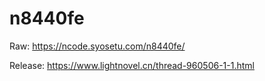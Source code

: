n8440fe
===

Raw: <https://ncode.syosetu.com/n8440fe/>

Release: <https://www.lightnovel.cn/thread-960506-1-1.html>
